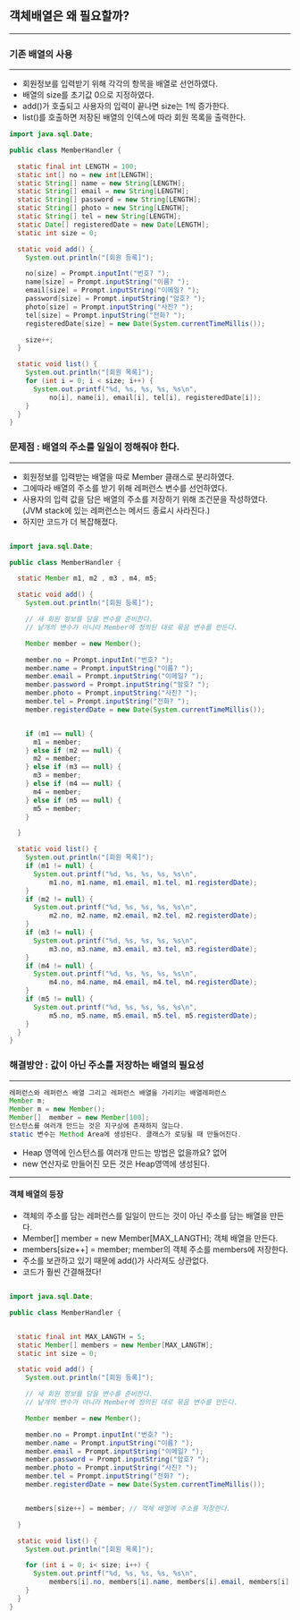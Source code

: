 ## 객체배열은 왜 필요할까?
___

### 기존 배열의 사용
___
- 회원정보를 입력받기 위해 각각의 항목을 배열로 선언하였다.
- 배열의 size를 초기값 0으로 지정하였다.
- add()가 호출되고 사용자의 입력이 끝나면 size는 1씩 증가한다.
- list()를 호출하면 저장된 배열의 인덱스에 따라 회원 목록을 출력한다.

```java
import java.sql.Date;

public class MemberHandler {

  static final int LENGTH = 100;
  static int[] no = new int[LENGTH];
  static String[] name = new String[LENGTH];
  static String[] email = new String[LENGTH];
  static String[] password = new String[LENGTH];
  static String[] photo = new String[LENGTH];
  static String[] tel = new String[LENGTH];
  static Date[] registeredDate = new Date[LENGTH];
  static int size = 0;

  static void add() {
    System.out.println("[회원 등록]");

    no[size] = Prompt.inputInt("번호? ");
    name[size] = Prompt.inputString("이름? ");
    email[size] = Prompt.inputString("이메일? ");
    password[size] = Prompt.inputString("암호? ");
    photo[size] = Prompt.inputString("사진? ");
    tel[size] = Prompt.inputString("전화? ");
    registeredDate[size] = new Date(System.currentTimeMillis());

    size++;
  }

  static void list() {
    System.out.println("[회원 목록]");
    for (int i = 0; i < size; i++) {
      System.out.printf("%d, %s, %s, %s, %s\n",
          no[i], name[i], email[i], tel[i], registeredDate[i]);
    }
  }
}

```

### 문제점 : 배열의 주소를 일일이 정해줘야 한다.
___
- 회원정보를 입력받는 배열을 따로 Member 클래스로 분리하였다.
- 그에따라 배열의 주소를 받기 위해 레퍼런스 변수를 선언하였다.
- 사용자의 입력 값을 담은 배열의 주소를 저장하기 위해 조건문을 작성하였다. <br>(JVM stack에 있는 레퍼런스는 메서드 종료시 사라진다.)
- 하지만 코드가 더 복잡해졌다.


```java

import java.sql.Date;

public class MemberHandler {

  static Member m1, m2 , m3 , m4, m5;

  static void add() {
    System.out.println("[회원 등록]");

    // 새 회원 정보를 담을 변수를 준비한다.
    // 낱개의 변수가 아니라 Member에 정의된 대로 묶음 변수를 만든다.

    Member member = new Member();

    member.no = Prompt.inputInt("번호? ");
    member.name = Prompt.inputString("이름? ");
    member.email = Prompt.inputString("이메일? ");
    member.password = Prompt.inputString("암호? ");
    member.photo = Prompt.inputString("사진? ");
    member.tel = Prompt.inputString("전화? ");
    member.registerdDate = new Date(System.currentTimeMillis());


    if (m1 == null) {
      m1 = member;
    } else if (m2 == null) {
      m2 = member;
    } else if (m3 == null) {
      m3 = member;
    } else if (m4 == null) {
      m4 = member;
    } else if (m5 == null) {
      m5 = member;
    }

  }

  static void list() {
    System.out.println("[회원 목록]");
    if (m1 != null) {
      System.out.printf("%d, %s, %s, %s, %s\n",
          m1.no, m1.name, m1.email, m1.tel, m1.registerdDate);
    }
    if (m2 != null) {
      System.out.printf("%d, %s, %s, %s, %s\n",
          m2.no, m2.name, m2.email, m2.tel, m2.registerdDate);
    }
    if (m3 != null) {
      System.out.printf("%d, %s, %s, %s, %s\n",
          m3.no, m3.name, m3.email, m3.tel, m3.registerdDate);
    }
    if (m4 != null) {
      System.out.printf("%d, %s, %s, %s, %s\n",
          m4.no, m4.name, m4.email, m4.tel, m4.registerdDate);
    }
    if (m5 != null) {
      System.out.printf("%d, %s, %s, %s, %s\n",
          m5.no, m5.name, m5.email, m5.tel, m5.registerdDate);
    }
  }
}

```

### 해결방안 : 값이 아닌 주소를 저장하는 배열의 필요성
___

```java
레퍼런스와 레퍼런스 배열 그리고 레퍼런스 배열을 가리키는 배열레퍼런스
Member m;
Member m = new Member();
Member[]  member = new Member[100];
인스턴스를 여러개 만드는 것은 지구상에 존재하지 않는다.
static 변수는 Method Area에 생성된다. 클래스가 로딩될 때 만들어진다.
```

- Heap 영역에 인스턴스를 여러개 만드는 방법은 없을까요? 없어
- new 연산자로 만들어진 모든 것은 Heap영역에 생성된다.
___
#### 객체 배열의 등장
- 객체의 주소를 담는 레퍼런스를 일일이 만드는 것이 아닌 주소를 담는 배열을 만든다.
- Member[] member = new Member[MAX_LANGTH]; 객체 배열을 만든다.
- members[size++] = member; member의 객체 주소를 members에 저장한다.
- 주소를 보관하고 있기 때문에 add()가 사라져도 상관없다.
- 코드가 훨씬 간결해졌다!

```java

import java.sql.Date;

public class MemberHandler {


  static final int MAX_LANGTH = 5;
  static Member[] members = new Member[MAX_LANGTH];
  static int size = 0;

  static void add() {
    System.out.println("[회원 등록]");

    // 새 회원 정보를 담을 변수를 준비한다.
    // 낱개의 변수가 아니라 Member에 정의된 대로 묶음 변수를 만든다.

    Member member = new Member();

    member.no = Prompt.inputInt("번호? ");
    member.name = Prompt.inputString("이름? ");
    member.email = Prompt.inputString("이메일? ");
    member.password = Prompt.inputString("암호? ");
    member.photo = Prompt.inputString("사진? ");
    member.tel = Prompt.inputString("전화? ");
    member.registerdDate = new Date(System.currentTimeMillis());


    members[size++] = member; // 객체 배열에 주소를 저장한다.

  }

  static void list() {
    System.out.println("[회원 목록]");

    for (int i = 0; i< size; i++) {
      System.out.printf("%d, %s, %s, %s, %s\n",
          members[i].no, members[i].name, members[i].email, members[i].tel, members[i].registerdDate);
    }
  }
}


```

